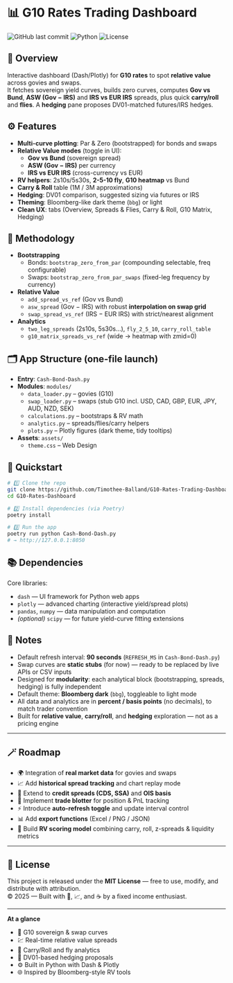 # 📊 G10 Rates Trading Dashboard

![GitHub last commit](https://img.shields.io/badge/last%20commit-October%202025-brightgreen)
![Python](https://img.shields.io/badge/python-v3.12%2B-blue.svg)
![License](https://img.shields.io/badge/license-MIT-green)

## 🚀 Overview

Interactive dashboard (Dash/Plotly) for **G10 rates** to spot **relative value** across govies and swaps.  
It fetches sovereign yield curves, builds zero curves, computes **Gov vs Bund**, **ASW (Gov − IRS)** and **IRS vs EUR IRS** spreads, plus quick **carry/roll** and **flies**. A **hedging** pane proposes DV01-matched futures/IRS hedges.

## ⚙️ Features

- **Multi-curve plotting**: Par & Zero (bootstrapped) for bonds and swaps  
- **Relative Value modes** (toggle in UI):
  - **Gov vs Bund** (sovereign spread)
  - **ASW (Gov − IRS)** per currency
  - **IRS vs EUR IRS** (cross-currency vs EUR)
- **RV helpers**: 2s10s/5s30s, **2-5-10 fly**, **G10 heatmap** vs Bund
- **Carry & Roll** table (1M / 3M approximations)
- **Hedging**: DV01 comparison, suggested sizing via futures or IRS
- **Theming**: Bloomberg-like dark theme (`bbg`) or light
- **Clean UX**: tabs (Overview, Spreads & Flies, Carry & Roll, G10 Matrix, Hedging)

## 🧮 Methodology

- **Bootstrapping**  
  - Bonds: `bootstrap_zero_from_par` (compounding selectable, freq configurable)  
  - Swaps: `bootstrap_zero_from_par_swaps` (fixed-leg frequency by currency)
- **Relative Value**  
  - `add_spread_vs_ref` (Gov vs Bund)  
  - `asw_spread` (Gov − IRS) with robust **interpolation on swap grid**  
  - `swap_spread_vs_ref` (IRS − EUR IRS) with strict/nearest alignment
- **Analytics**  
  - `two_leg_spreads` (2s10s, 5s30s…), `fly_2_5_10`, `carry_roll_table`  
  - `g10_matrix_spreads_vs_ref` (wide → heatmap with zmid=0)

## 🗂️ App Structure (one-file launch)

- **Entry**: `Cash-Bond-Dash.py`  
- **Modules**: `modules/`  
  - `data_loader.py` – govies (G10)  
  - `swap_loader.py` – swaps (stub G10 incl. USD, CAD, GBP, EUR, JPY, AUD, NZD, SEK)  
  - `calculations.py` – bootstraps & RV math  
  - `analytics.py` – spreads/flies/carry helpers  
  - `plots.py` – Plotly figures (dark theme, tidy tooltips)
- **Assets**: `assets/`  
  - `theme.css` – Web Design

## 🧭 Quickstart

```bash
# 1️⃣ Clone the repo
git clone https://github.com/Timothee-Balland/G10-Rates-Trading-Dashboard.git
cd G10-Rates-Dashboard

# 2️⃣ Install dependencies (via Poetry)
poetry install

# 3️⃣ Run the app
poetry run python Cash-Bond-Dash.py
# → http://127.0.0.1:8050
```

## 📚 Dependencies

Core libraries:
- `dash` — UI framework for Python web apps  
- `plotly` — advanced charting (interactive yield/spread plots)  
- `pandas`, `numpy` — data manipulation and computation  
- *(optional)* `scipy` — for future yield-curve fitting extensions  

## 🧠 Notes

- Default refresh interval: **90 seconds** (`REFRESH_MS` in `Cash-Bond-Dash.py`)  
- Swap curves are **static stubs** (for now) — ready to be replaced by live APIs or CSV inputs  
- Designed for **modularity**: each analytical block (bootstrapping, spreads, hedging) is fully independent  
- Default theme: **Bloomberg dark** (`bbg`), toggleable to light mode  
- All data and analytics are in **percent / basis points** (no decimals), to match trader convention  
- Built for **relative value**, **carry/roll**, and **hedging** exploration — not as a pricing engine  

---

## 🪄 Roadmap

- 🌍 Integration of **real market data** for govies and swaps  
- 📈 Add **historical spread tracking** and chart replay mode  
- 🧮 Extend to **credit spreads (CDS, SSA)** and **OIS basis**  
- 🧱 Implement **trade blotter** for position & PnL tracking  
- ⚡ Introduce **auto-refresh toggle** and update interval control  
- 📊 Add **export functions** (Excel / PNG / JSON)  
- 🧠 Build **RV scoring model** combining carry, roll, z-spreads & liquidity metrics  

---

## 📝 License

This project is released under the **MIT License** — free to use, modify, and distribute with attribution.  
© 2025 — Built with 💼, 📈, and ☕️ by a fixed income enthusiast.

---

**At a glance**
- 🔢 G10 sovereign & swap curves  
- 💹 Real-time relative value spreads  
- 🧩 Carry/Roll and fly analytics  
- 🧱 DV01-based hedging proposals  
- ⚙️ Built in Python with Dash & Plotly  
- 🌐 Inspired by Bloomberg-style RV tools  
